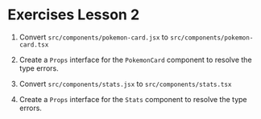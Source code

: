 # Exercises Lesson 2

1. Convert `src/components/pokemon-card.jsx` to `src/components/pokemon-card.tsx`

2. Create a `Props` interface for the `PokemonCard` component to resolve the type errors.

3. Convert `src/components/stats.jsx` to `src/components/stats.tsx`

4. Create a `Props` interface for the `Stats` component to resolve the type errors.
